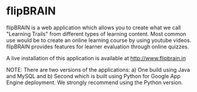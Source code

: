 # flipBRAIN

flipBRAIN is a web application which allows you to create what we call "Learning Trails" from different types of learning content. Most common use would be to create an online learning course by using youtube videos. flipBRAIN provides features for learner evaluation through online quizzes.

A live installation of this application is available at http://www.flipbrain.in

NOTE:
There are two versions of the applications: a) One build using Java and MySQL and b) Second which is built using Python for Google App Engine deployment. We strongly recommend using the Python version.

